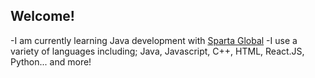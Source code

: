 ## Welcome!
-I am currently learning Java development with [Sparta Global](https://www.spartaglobal.com)
-I use a variety of languages including; Java, Javascript, C++, HTML, React.JS, Python... and more!

<!--
**ZacPJ/ZacPJ** is a ✨ _special_ ✨ repository because its `README.md` (this file) appears on your GitHub profile.

Here are some ideas to get you started:

- 🔭 I’m currently working on ...
- 🌱 I’m currently learning ...
- 👯 I’m looking to collaborate on ...
- 🤔 I’m looking for help with ...
- 💬 Ask me about ...
- 📫 How to reach me: ...
- 😄 Pronouns: ...
- ⚡ Fun fact: ...
-->

